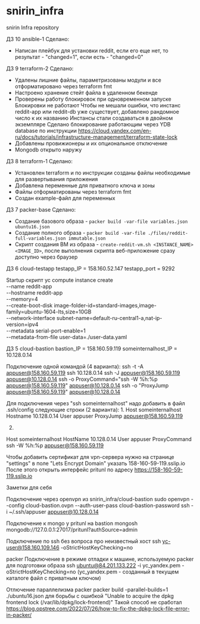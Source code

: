 # snirin_infra
snirin Infra repository

ДЗ 10 ansible-1
Сделано:
- Написан плейбук для установки reddit, если его еще нет, то результат - "changed=1", если есть - "changed=0"

ДЗ 9 terraform-2
Сделано:
- Удалены лишние файлы, параметризованы модули и все отформатировано через terraform fmt
- Настроено хранение стейт файла в удаленном бекенде
- Проверены работу блокировок при одновременном запуске
    Блокировки не работают
    Чтобы не мешали ошибки, что инстанс reddit-app или reddit-db уже существует, добавлено рандомное число к их названию
    Инстансы стали создаваться в двойном экземпляре
    Сделано блокирование работающим через YDB database по инструкции
    https://cloud.yandex.com/en-ru/docs/tutorials/infrastructure-management/terraform-state-lock
- Добавлены провижионеры и их опциональное отключение
- Mongodb открыто наружу

ДЗ 8 terraform-1
Сделано:
 - Установлен terraform и по инструкции созданы файлы необходимые для развертывания приложения
 - Добавлена переменные для приватного ключа и зоны
 - Файлы отформатированы через terraform fmt
 - Создан example-файл для переменных

ДЗ 7 packer-base
Сделано:
 - Создание базового образа - `packer build -var-file variables.json ubuntu16.json`
 - Создание полного образа - `packer build -var-file ./files/reddit-full-variables.json immutable.json`
 - Скрипт создания ВМ из образа - `create-reddit-vm.sh <INSTANCE_NAME> <IMAGE_ID>`, после выполнения скрипта веб-приложение сразу доступно через браузер


ДЗ 6 cloud-testapp
testapp_IP = 158.160.52.147
testapp_port = 9292

Startup скрипт
yc compute instance create \
 --name reddit-app \
 --hostname reddit-app \
 --memory=4 \
 --create-boot-disk image-folder-id=standard-images,image-family=ubuntu-1604-lts,size=10GB \
 --network-interface subnet-name=default-ru-central1-a,nat-ip-version=ipv4 \
 --metadata serial-port-enable=1 \
 --metadata-from-file user-data=./user-data.yaml


ДЗ 5 cloud-bastion
bastion_IP = 158.160.59.119
someinternalhost_IP = 10.128.0.14

Подключение одной командой (4 варианта):
ssh -t -A appuser@158.160.59.119 ssh 10.128.0.14
ssh -J appuser@158.160.59.119 appuser@10.128.0.14
ssh -o ProxyCommand="ssh -W %h:%p appuser@158.160.59.119" appuser@10.128.0.14
ssh -o "ProxyJump appuser@158.160.59.119" appuser@10.128.0.14

Для подключения через "ssh someinternalhost" надо добавить в файл .ssh/config следующие строки (2 варианта):
1.
Host someinternalhost
    Hostname 10.128.0.14
    User appuser
    ProxyJump appuser@158.160.59.119

2.
Host someinternalhost
    HostName 10.128.0.14
    User appuser
    ProxyCommand ssh -W %h:%p appuser@158.160.59.119

Чтобы добавить сертификат для vpn-сервера нужно на странице "settings" в поле "Lets Encrypt Domain" указать 158-160-59-119.sslip.io
После этого открыть интерфейс pritunl по адресу https://158-160-59-119.sslip.io



Заметки для себя

Подключение через openvpn из snirin_infra/cloud-bastion
sudo openvpn --config cloud-bastion.ovpn --auth-user-pass cloud-bastion-password
ssh -i ~/.ssh/appuser appuser@10.128.0.14

Подключение к mongo у pritunl на bastion
mongosh mongodb://127.0.0.1:27017/pritunl?authSource=admin

Подключение по ssh без вопроса про неизвестный хост
ssh yc-user@158.160.109.146 -oStrictHostKeyChecking=no

packer
Подключение в режиме отладки к машине, используемую packer для подготовки образа
ssh ubuntu@84.201.133.222 -i yc_yandex.pem -oStrictHostKeyChecking=no (yc_yandex.pem - созданный в текущем каталоге файл с приватным ключом)

Отлючение параллелизма packer
packer build -parallel-builds=1 ./ubuntu16.json
для борьбы с ошибкой "Unable to acquire the dpkg frontend lock (/var/lib/dpkg/lock-frontend)"
Такой способ не сработал https://blog.opstree.com/2022/07/26/how-to-fix-the-dpkg-lock-file-error-in-packer/
